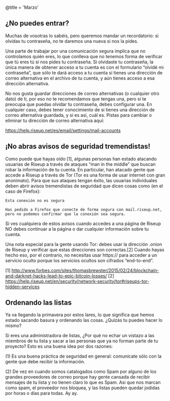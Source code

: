 @title = 'Marzo'

¿No puedes entrar?
------------------------------------------------

Muchas de vosotras lo sabéis, pero queremos mandar un recordatorio: si olvidas tu contraseña, no te daremos una nueva si nos la pides.

Una parte de trabajar por una comunicación segura implica que no controlamos quién eres, lo que conlleva que no tenemos forma de verificar que tú eres tú si nos pides tu contraseña. Si olvidaste tu contraseña, la única manera de obtener acceso a tu cuenta es con el formulario “olvidé mi contraseña”, que sólo te dará acceso a tu cuenta si tienes una dirección de correo alternativa en el archivo de tu cuenta, y aún tienes acceso a esa dirección alternativa.

No nos gusta guardar direcciones de correo alternativas (o cualquier otro dato) de ti, por eso no te recomendamos que tengas una, pero si te preocupa que puedas olvidar tu contraseña, debes configurar una. En cualquier caso, debes tener conocimiento de si tienes una dirección de correo alternativa guardada, y si es así, cuál es. Pistas para cambiar o eliminar tu dirección de correo alternativa aquí:

https://help.riseup.net/es/email/settings/mail-accounts

¡No abras avisos de seguridad tremendistas!
------------------------------------------------

Como puede que hayas oído [1], algunas personas han estado atacando usuarias de Riseup a través de ataques “man in the middle” que buscan robar la información de tu cuenta. En particular, han atacado gente que accede a Riseup a través de Tor (Tor es una forma de usar internet con gran anonimato). Para que sus ataques tengan éxito, las usuarias individuales deben abrir avisos tremendistas de seguridad que dicen cosas como (en el caso de Firefox):

    Esta conexión no es segura

    Has pedido a Firefox que conecte de forma segura con mail.riseup.net,
    pero no podemos confirmar que la conexión sea segura.

Si ves cualquiera de estos avisos cuando accedes a una página de Riseup NO debes continuar a la página o dar cualquier información sobre tu cuenta.

Una nota especial para la gente usando Tor: debes usar la dirección .onion de Riseup y verificar que estas direcciones son correctas.[2] Cuando hayas hecho eso, por el contrario, no necesitas usar https:// para acceder a un servicio oculto porque los servicios ocultos son cifrados “end-to-end”.

[1] http://www.forbes.com/sites/thomasbrewster/2015/02/24/blockchain-and-darknet-hacks-lead-to-epic-bitcoin-losses/
[2] https://help.riseup.net/en/security/network-security/tor#riseups-tor-hidden-services

Ordenando las listas
------------------------------------------------

Ya va llegando la primavera por estos lares, lo que significa que hemos estado sacando basura y ordenando las cosas. ¿Quizás tu puedes hacer lo mismo?

Si eres una administradora de listas, ¿Por qué no echar un vistazo a las miembros de tu lista y sacar a las personas que ya no forman parte de tu proyecto? Esto es una buena idea por dos razones:

(1) Es una buena práctica de seguridad en general: comunícate sólo con la gente que debe recibir la información.

(2) De vez en cuando somos catalogados como Spam por alguno de los grandes proveedores de correo porque hay gente cansada de recibir mensajes de tu lista y no tienen claro lo que es Spam. Asi que nos marcan como spam, el proveedor nos bloquea, y las listas pueden quedar jodidas por horas o días para todas. Ay ay.

